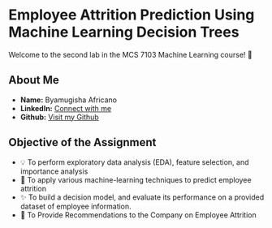 # Employee Attrition Prediction Using Machine Learning Decision Trees

Welcome to the second lab in the MCS 7103 Machine Learning course! 🚀

## About Me

- **Name:** Byamugisha Africano
- **LinkedIn:** [ <i class="fab fa-linkedin"></i>  Connect with me](https://www.linkedin.com/in/africanobyamugisha)
- **Github:** [ <i class="fab fa-github"></i>  Visit my Github](https://www.github.com/africanobyamugisha)


## Objective of the Assignment

-  💡 To perform exploratory data analysis (EDA), feature selection, and importance analysis
-  🎉 To apply various machine-learning techniques to predict employee attrition
-  ✨ To build a decision model, and evaluate its performance on a provided dataset of employee information.
-  📂 To Provide Recommendations to the Company on Employee Attrition
